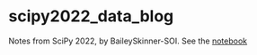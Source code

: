 # scipy2022_data_blog

Notes from SciPy 2022, by BaileySkinner-SOI. 
See the [notebook](https://github.com/schmidtocean/scipy2022_data_blog/blob/main/SciPy2022Recap.ipynb)
